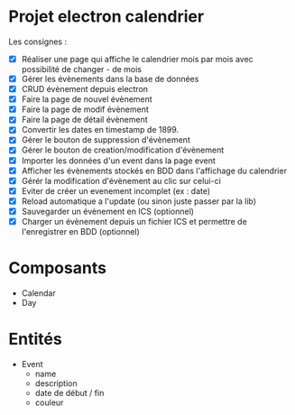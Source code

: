 # Projet electron calendrier

Les consignes :

- [x] Réaliser une page qui affiche le calendrier mois par mois avec possibilité de changer - de mois
- [x] Gérer les évènements dans la base de données
- [x] CRUD évènement depuis electron
- [x] Faire la page de nouvel évènement
- [x] Faire la page de modif évènement
- [x] Faire la page de détail évènement
- [x] Convertir les dates en timestamp de 1899.
- [x] Gérer le bouton de suppression d'évènement
- [x] Gérer le bouton de creation/modification d'évènement
- [x] Importer les données d'un event dans la page event
- [x] Afficher les évènements stockés en BDD dans l'affichage du calendrier
- [x] Gérér la modification d'évènement au clic sur celui-ci
- [x] Eviter de créer un evenement incomplet (ex : date)
- [x] Reload automatique a l'update (ou sinon juste passer par la lib)
- [x] Sauvegarder un évènement en ICS (optionnel)
- [x] Charger un évènement depuis un fichier ICS et permettre de l'enregistrer en BDD (optionnel)

# Composants

- Calendar
- Day

# Entités

- Event
    - name
    - description
    - date de début / fin
    - couleur